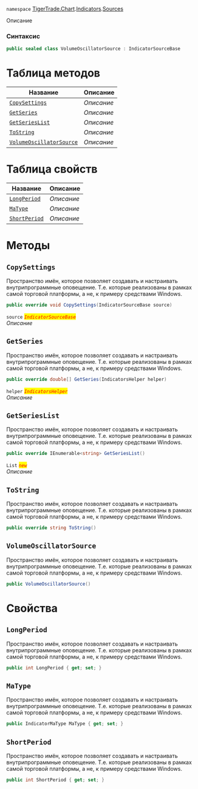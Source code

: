 
`namespace` [TigerTrade.Chart](../../../TigerTrade.Chart.md).[Indicators](../../../TigerTrade.Chart/Indicators.md).[Sources](../../../TigerTrade.Chart/Indicators/Sources.md)


Описание

### Синтаксис
```csharp
public sealed class VolumeOscillatorSource : IndicatorSourceBase
```


# Таблица методов
| Название | Описание |
| --- | --- |
| [`CopySettings`](./VolumeOscillatorSource.cs/Методы/CopySettings.md) | *Описание* |
| [`GetSeries`](./VolumeOscillatorSource.cs/Методы/GetSeries.md) | *Описание* |
| [`GetSeriesList`](./VolumeOscillatorSource.cs/Методы/GetSeriesList.md) | *Описание* |
| [`ToString`](./VolumeOscillatorSource.cs/Методы/ToString.md) | *Описание* |
| [`VolumeOscillatorSource`](./VolumeOscillatorSource.cs/Методы/VolumeOscillatorSource.md) | *Описание* |

# Таблица свойств
| Название | Описание |
| --- | --- |
| [`LongPeriod`](./VolumeOscillatorSource.cs/Свойства/LongPeriod.md) | *Описание* |
| [`MaType`](./VolumeOscillatorSource.cs/Свойства/MaType.md) | *Описание* |
| [`ShortPeriod`](./VolumeOscillatorSource.cs/Свойства/ShortPeriod.md) | *Описание* |





# Методы

## `CopySettings`
Пространство имён, которое позволяет создавать и настраивать внутрипрограммные оповещение. Т.е. которые реализованы в рамках самой торговой платформы, а не, к примеру средствами Windows.

```csharp
public override void CopySettings(IndicatorSourceBase source)
```

`source` <mark style="color:red;">*`IndicatorSourceBase`*</mark>  
 *Описание*  



## `GetSeries`
Пространство имён, которое позволяет создавать и настраивать внутрипрограммные оповещение. Т.е. которые реализованы в рамках самой торговой платформы, а не, к примеру средствами Windows.

```csharp
public override double[] GetSeries(IndicatorsHelper helper)
```
`helper` <mark style="color:red;">*`IndicatorsHelper`*</mark>  
 *Описание*  



## `GetSeriesList`
Пространство имён, которое позволяет создавать и настраивать внутрипрограммные оповещение. Т.е. которые реализованы в рамках самой торговой платформы, а не, к примеру средствами Windows.

```csharp
public override IEnumerable<string> GetSeriesList()
```
`List` <mark style="color:red;">*`new`*</mark>  
 *Описание*  



## `ToString`
Пространство имён, которое позволяет создавать и настраивать внутрипрограммные оповещение. Т.е. которые реализованы в рамках самой торговой платформы, а не, к примеру средствами Windows.

```csharp
public override string ToString()
```


## `VolumeOscillatorSource`
Пространство имён, которое позволяет создавать и настраивать внутрипрограммные оповещение. Т.е. которые реализованы в рамках самой торговой платформы, а не, к примеру средствами Windows.

```csharp
public VolumeOscillatorSource()
```

# Свойства

## `LongPeriod`
Пространство имён, которое позволяет создавать и настраивать внутрипрограммные оповещение. Т.е. которые реализованы в рамках самой торговой платформы, а не, к примеру средствами Windows.

```csharp
public int LongPeriod { get; set; }
```

## `MaType`
Пространство имён, которое позволяет создавать и настраивать внутрипрограммные оповещение. Т.е. которые реализованы в рамках самой торговой платформы, а не, к примеру средствами Windows.

```csharp
public IndicatorMaType MaType { get; set; }
```

## `ShortPeriod`
Пространство имён, которое позволяет создавать и настраивать внутрипрограммные оповещение. Т.е. которые реализованы в рамках самой торговой платформы, а не, к примеру средствами Windows.

```csharp
public int ShortPeriod { get; set; }
```

